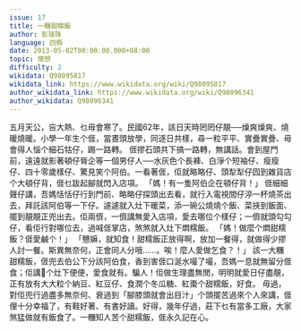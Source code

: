 ```yaml
---
issue: 17
title: 一糰甜糯飯
author: 彭瑞珠
language: 四縣
date: 2013-05-02T00:00:00.000+08:00
topic: 懷想
difficulty: 2
wikidata: Q98095817
wikidata_link: https://www.wikidata.org/wiki/Q98095817
author_wikidata_link: https://www.wikidata.org/wiki/Q98096341
author_wikidata: Q98096341
---
```

五月天公，吂大熱、乜毋會寒了。民國62年，該日天時罔罔仔靚──燥爽燥爽、燒暖燒暖。小學一年生个𠊎，當晝頭放學，同逐日共樣，尋一粒平平、實疊實疊、毋會得人惱个細石牯仔，踢一路轉。
𠊎摎石頭共下搞一路轉，無講話。會到屋門前，遠遠就影著頓仔脣企等一個男仔人──水灰色个長褲、白淨个短袖仔、瘦瘦仔、四十零歲樣仔、驚見笑个阿伯。一看著𠊎，佢就略略仔、頭犁犁仔囥到雜貨店个大頓仔背，𠊎乜跋起腳就閃入店項。
「媽！有一隻阿伯企在頓仔背！」
𠊎細細聲仔講，吾媽恬恬仔行到門前、略略仔探頭出去看，就行入電視間仔渟一杯燒茶出去，拜託該阿伯等一下仔。遽遽就入灶下暖菜，添一碗公燒燒个飯、菜挾到飯面、擺到靚靚正兜出去。佢兩儕，一儕講無愛入店項，愛去哪位个樣仔；一儕就頭勾勾仔，看佢行對哪位去，過喊𠊎掌店，煞煞就入灶下燜糯飯。
「媽！做麼个燜甜糯飯？𠊎愛鹹个！」
「戇嫲，就知食！甜糯飯正放得啊，放加一餐得，就做得少摎人討一餐。斯異無奈何，正會同人分哦……。唉！麼人愛做乞食？！」
該一大糰甜糯飯，𠊎兜去伯公下分該阿伯食，香到害𠊎口涎水嘬了嘬，吾媽一息就無留分𠊎食；佢講𫣆个灶下便便，愛食就有。騙人！佢做生理盡無閒，明明就愛日仔盡靚，正有放有大大粒个納豆、紅豆仔、食潤个冬瓜糖、紅棗个甜糯飯，好食。
毋過，對佢兜行過盡多無奈何、衰過到「腳膝頭就會出目汁」个頭擺苦過來个人來講，𠊎俚十分幸福了，有鞋好著、有書好讀。好得，幾年仔過，莊下乜有當多工廠，大家煞猛做就有飯食了。一糰知人苦个甜糯飯，𠊎永久記在心。